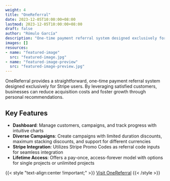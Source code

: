 ```yaml
---
weight: 4
title: "OneReferral"
date: 2023-12-05T10:00:00+08:00
lastmod: 2023-12-05T10:00:00+08:00
draft: false
author: "Rómulo García"
description: "One-time payment referral system designed exclusively for Stripe, enabling businesses to manage customer referrals efficiently."
images: []
resources:
- name: "featured-image"
  src: "featured-image.jpg"
- name: "featured-image-preview"
  src: "featured-image-preview.jpg"
---
```


OneReferral provides a straightforward, one-time payment referral system designed exclusively for Stripe users. By leveraging satisfied customers, businesses can reduce acquisition costs and foster growth through personal recommendations.

## Key Features

- **Dashboard**: Manage customers, campaigns, and track progress with intuitive charts
- **Diverse Campaigns**: Create campaigns with limited duration discounts, maximum stacking discounts, and support for different currencies
- **Stripe Integration**: Utilizes Stripe Promo Codes as referral code inputs for seamless integration
- **Lifetime Access**: Offers a pay-once, access-forever model with options for single projects or unlimited projects


{{< style "text-align:center !important;" >}}
[Visit OneReferral](https://www.onereferral.app)
{{< /style >}}
